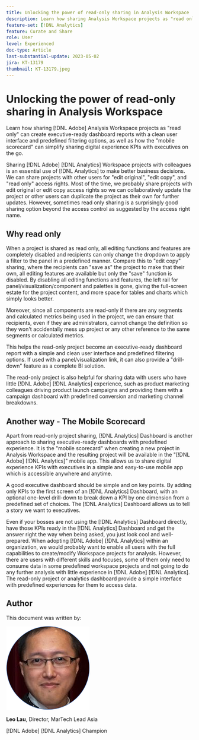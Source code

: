 ```yaml
---
title: Unlocking the power of read-only sharing in Analysis Workspace
description: Learn how sharing Analysis Workspace projects as "read only" can create executive-ready dashboard reports with a clean user interface and predefined filtering options, as well as how the "mobile scorecard" can simplify sharing digital experience KPIs with executives on the go.
feature-set: [!DNL Analytics]
feature: Curate and Share
role: User
level: Experienced
doc-type: Article
last-substantial-update: 2023-05-02
jira: KT-13179
thumbnail: KT-13179.jpeg
---
```

# Unlocking the power of read-only sharing in Analysis Workspace

Learn how sharing [!DNL Adobe] Analysis Workspace projects as "read only" can create executive-ready dashboard reports with a clean user interface and predefined filtering options, as well as how the "mobile scorecard" can simplify sharing digital experience KPIs with executives on the go.

Sharing [!DNL Adobe] [!DNL Analytics] Workspace projects with colleagues is an essential use of [!DNL Analytics] to make better business decisions. We can share projects with other users for "edit original", "edit copy", and "read only" access rights. Most of the time, we probably share projects with edit original or edit copy access rights so we can collaboratively update the project or other users can duplicate the project as their own for further updates. However, sometimes read only sharing is a surprisingly good sharing option beyond the access control as suggested by the access right name.

## Why read only

When a project is shared as read only, all editing functions and features are completely disabled and recipients can only change the dropdown to apply a filter to the panel in a predefined manner. Compare this to "edit copy" sharing, where the recipients can "save as" the project to make that their own, all editing features are available but only the "save" function is disabled. By disabling all editing functions and features, the left rail for panel/visualization/component and palettes is gone, giving the full-screen estate for the project content, and more space for tables and charts which simply looks better.

Moreover, since all components are read-only if there are any segments and calculated metrics being used in the project, we can ensure that recipients, even if they are administrators, cannot change the definition so they won't accidentally mess up project or any other reference to the same segments or calculated metrics.

This helps the read-only project become an executive-ready dashboard report with a simple and clean user interface and predefined filtering options. If used with a panel/visualization link, it can also provide a "drill-down" feature as a complete BI solution.

The read-only project is also helpful for sharing data with users who have little [!DNL Adobe] [!DNL Analytics] experience, such as product marketing colleagues driving product launch campaigns and providing them with a campaign dashboard with predefined conversion and marketing channel breakdowns.

## Another way - The Mobile Scorecard

Apart from read-only project sharing, [!DNL Analytics] Dashboard is another approach to sharing executive-ready dashboards with predefined experience. It is the "mobile scorecard" when creating a new project in Analysis Workspace and the resulting project will be available in the "[!DNL Adobe] [!DNL Analytics]" mobile app. This allows us to share digital experience KPIs with executives in a simple and easy-to-use mobile app which is accessible anywhere and anytime.

A good executive dashboard should be simple and on key points. By adding only KPIs to the first screen of an [!DNL Analytics] Dashboard, with an optional one-level drill-down to break down a KPI by one dimension from a predefined set of choices. The [!DNL Analytics] Dashboard allows us to tell a story we want to executives.

Even if your bosses are not using the [!DNL Analytics] Dashboard directly, have those KPIs ready in the [!DNL Analytics] Dashboard and get the answer right the way when being asked, you just look cool and well-prepared.
When adopting [!DNL Adobe] [!DNL Analytics] within an organization, we would probably want to enable all users with the full capabilities to create/modify Workspace projects for analysis. However, there are users with different skills and focuses, some of them only need to consume data in some predefined workspace projects and not going to do any further analysis with little experience in [!DNL Adobe] [!DNL Analytics]. The read-only project or analytics dashboard provide a simple interface with predefined experiences for them to access data.

## Author

This document was written by:

![Leo Lau](assets/leo_headshot.png)

**Leo Lau**, Director, MarTech Lead Asia

[!DNL Adobe] [!DNL Analytics] Champion
